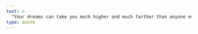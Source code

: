 ```yaml
---
text: >
  "Your dreams can take you much higher and much farther than anyone ever thought possible." - Buzz Aldrin
type: quote
---
```


